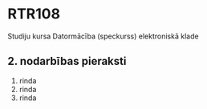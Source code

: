 # RTR108
Studiju kursa Datormācība (speckurss) elektroniskā klade
## 2. nodarbības pieraksti
1. rinda
2. rinda  
3. rinda
